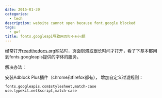 ```yaml
---
date: 2015-01-30
categories:
  - tech
description: website cannot open because font.google blocked
tags:
  - gwf
title: fonts.googleapi导致网页打不开问题
---
```




经常打开[readthedocs.org](https://readthedocs.org)网站时，页面崩溃或很长时间才打开，看了下基本都用到fonts.googleapis提供的字体的服务。

解决办法：

安装Adblock Plus插件（chrome和firefox都有）， 增加自定义过滤规则：

~~~
fonts.googleapis.com$stylesheet,match-case
use.typekit.net$script,match-case
~~~